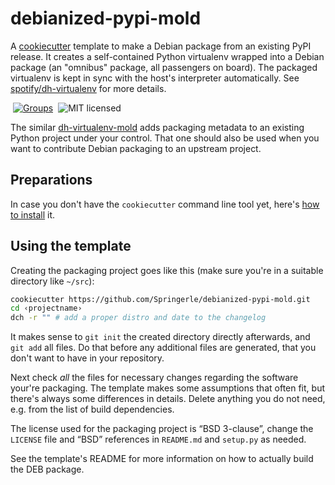 # debianized-pypi-mold

A [cookiecutter](http://cookiecutter.readthedocs.io/) template to
make a Debian package from an existing PyPI release.
It creates a self-contained Python virtualenv wrapped into a Debian package
(an "omnibus" package, all passengers on board).
The packaged virtualenv is kept in sync with the host's interpreter automatically.
See [spotify/dh-virtualenv](https://github.com/spotify/dh-virtualenv) for more details.

 [![Groups](https://img.shields.io/badge/Google_groups-springerle--users-orange.svg)](https://groups.google.com/forum/#!forum/springerle-users)
 ![MIT licensed](http://img.shields.io/badge/license-MIT-red.svg)

The similar [dh-virtualenv-mold](https://github.com/Springerle/dh-virtualenv-mold)
adds packaging metadata to an existing Python project under your control.
That one should also be used when you want to contribute Debian packaging to an upstream project.


## Preparations

In case you don't have the `cookiecutter` command line tool yet, here's
[how to install](https://github.com/Springerle/springerle.github.io#installing-the-cookiecutter-cli) it.


## Using the template

Creating the packaging project goes like this (make sure you're in a suitable directory like ``~/src``):

```sh
cookiecutter https://github.com/Springerle/debianized-pypi-mold.git
cd ‹projectname›
dch -r "" # add a proper distro and date to the changelog
```

It makes sense to `git init` the created directory directly afterwards, and ``git add`` all files.
Do that before any additional files are generated, that you don't want to have in your repository.

Next check *all* the files for necessary changes regarding the software your're packaging.
The template makes some assumptions that often fit, but there's always some differences in details.
Delete anything you do not need, e.g. from the list of build dependencies.

The license used for the packaging project is “BSD 3-clause”, change the ``LICENSE``
file and “BSD” references in ``README.md`` and ``setup.py`` as needed.

See the template's README for more information on how to actually build the DEB package.
